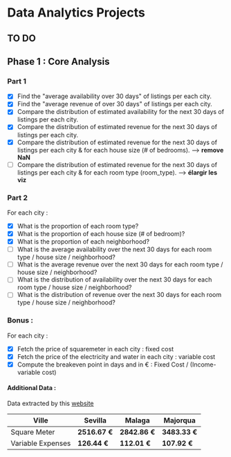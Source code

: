 # Data Analytics Projects

## TO DO 
## Phase 1 : Core Analysis
### Part 1

 - [X] Find the "average availability over 30 days" of listings per each city.
 - [X] Find the "average revenue of over 30 days" of listings per each city.
 - [X] Compare the distribution of estimated availability for the next 30 days of listings per each city.	
 - [X] Compare the distribution of estimated revenue for the next 30 days of listings per each city.
 - [X] Compare the distribution of estimated revenue for the next 30 days of listings per each city & for each house size (# of bedrooms). --> **remove NaN**
 - [ ] Compare the distribution of estimated revenue for the next 30 days of listings per each city & for each room type (room_type). --> **élargir les viz**

### Part 2 
For each city :

 - [X] What is the proportion of each room type?
 - [X] What is the proportion of each house size (# of bedroom)?
 - [X] What is the proportion of each neighborhood?
 - [ ] What is the average availability over the next 30 days for each room type / house size / neighborhood?
 - [ ] What is the average revenue over the next 30 days for each room type / house size / neighborhood?
 - [ ] What is the distribution of availability over the next 30 days for each room type / house size / neighborhood?
 - [ ] What is the distribution of revenue over the next 30 days for each room type / house size / neighborhood?

### Bonus :
For each city :
- [X] Fetch the price of squaremeter in each city : fixed cost
- [X] Fetch the price of the electricity and water in each city : variable cost 
- [X] Compute the breakeven point in days and in € : Fixed Cost / (Income-variable cost)

#### Additional Data :
Data extracted by this [website](https://www.combien-coute.net/)


|Ville| Sevilla  | Malaga | Majorqua  | 
|--|--|--|--|
|Square Meter| **2516.67 €** | **2842.86 €** | **3483.33 €** |
|Variable Expenses| **126.44 €** | **112.01 €** | **107.92 €**|


